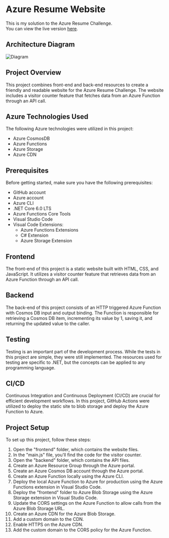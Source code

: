 # Azure Resume Website
This is my solution to the Azure Resume Challenge.<br/>
You can view the live version [here](https://azureresumejd.azureedge.net).

## Architecture Diagram
![Diagram](https://i.imgur.com/BbestzP.png)
## Project Overview

This project combines front-end and back-end resources to create a friendly and readable website for the Azure Resume Challenge. The website includes a visitor counter feature that fetches data from an Azure Function through an API call.

## Azure Technologies Used

The following Azure technologies were utilized in this project:

- Azure CosmosDB
- Azure Functions
- Azure Storage
- Azure CDN

## Prerequisites

Before getting started, make sure you have the following prerequisites:

- GitHub account
- Azure account
- Azure CLI
- .NET Core 6.0 LTS
- Azure Functions Core Tools
- Visual Studio Code
- Visual Code Extensions:
  - Azure Functions Extensions
  - C# Extension
  - Azure Storage Extension

## Frontend

The front-end of this project is a static website built with HTML, CSS, and JavaScript. It utilizes a visitor counter feature that retrieves data from an Azure Function through an API call. 

## Backend

The back-end of this project consists of an HTTP triggered Azure Function with Cosmos DB input and output binding. The Function is responsible for retrieving a Cosmos DB item, incrementing its value by 1, saving it, and returning the updated value to the caller. 

## Testing

Testing is an important part of the development process. While the tests in this project are simple, they were still implemented. The resources used for testing are specific to .NET, but the concepts can be applied to any programming language.

## CI/CD

Continuous Integration and Continuous Deployment (CI/CD) are crucial for efficient development workflows. In this project, GitHub Actions were utilized to deploy the static site to blob storage and deploy the Azure Function to Azure.

## Project Setup

To set up this project, follow these steps:

1. Open the "frontend" folder, which contains the website files.
2. In the "main.js" file, you'll find the code for the visitor counter.
3. Open the "backend" folder, which contains the API files.
4. Create an Azure Resource Group through the Azure portal.
5. Create an Azure Cosmos DB account through the Azure portal.
6. Create an Azure Function locally using the Azure CLI.
7. Deploy the local Azure Function to Azure for production using the Azure Functions extension in Visual Studio Code.
8. Deploy the "frontend" folder to Azure Blob Storage using the Azure Storage extension in Visual Studio Code.
9. Update the CORS settings on the Azure Function to allow calls from the Azure Blob Storage URL.
10. Create an Azure CDN for the Azure Blob Storage.
11. Add a custom domain to the CDN.
12. Enable HTTPS on the Azure CDN.
13. Add the custom domain to the CORS policy for the Azure Function.
